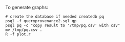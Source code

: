To generate graphs:


    # create the database if needed createdb pq
    psql -f queryprovenance2.sql qp
    psql pq -c "copy result to '/tmp/pq.csv' with csv"
    mv /tmp/pq.csv .
    R -f plot.r